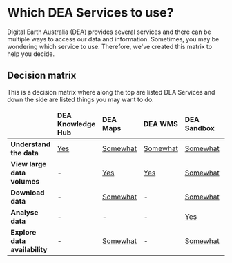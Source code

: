 # Which DEA Services to use?

Digital Earth Australia (DEA) provides several services and there can be multiple ways to access our data and information. Sometimes, you may be wondering which service to use. Therefore, we've created this matrix to help you decide.

## Decision matrix

This is a decision matrix where along the top are listed DEA Services and down the side are listed things you may want to do.

<table class="services-decision-matrix">
    <thead>
        <tr>
            <td></td>
            <td><strong>DEA Knowledge Hub</strong></td>
            <td><strong>DEA Maps</strong></td>
            <td><strong>DEA WMS</strong></td>
            <td><strong>DEA Sandbox</strong></td>
            <td><strong>DEA WCS</strong></td>
            <td><strong>DEA Explorer</strong></td>
            <td><strong>STAC</strong></td>
            <td><strong>AWS</strong></td>
        </tr>
   </thead>
    <tbody>
        <tr>
            <td><strong>Understand the data</strong></td>
            <td class="yes"><a href="/">Yes</a></td>
            <td class="medium"><a href="/guides/setup/dea_maps/">Somewhat</a></td>
            <td class="medium"><a href="/guides/setup/gis/web_map_service/">Somewhat</a></td>
            <td class="medium"><a href="/guides/setup/Sandbox/sandbox/">Somewhat</a></td>
            <td class="medium"><a href="/guides/setup/gis/web_coverage_service/">Somewhat</a></td>
            <td class="medium"><a href="/guides/setup/explorer_guide/">Somewhat</a></td>
            <td class="medium"><a href="/guides/setup/gis/stac/">Somewhat</a></td>
            <td class="medium"><a href="/guides/setup/AWS/data_and_metadata/">Somewhat</a></td>
        </tr>
        <tr>
            <td><strong>View large data volumes</strong></td>
            <td>-</td>
            <td class="medium"><a href="/guides/setup/dea_maps/">Yes</a></td>
            <td class="high"><a href="/guides/setup/gis/web_map_service/">Yes</a></td>
            <td class="medium"><a href="/guides/setup/Sandbox/sandbox/">Somewhat</a></td>
            <td class="medium"><a href="/guides/setup/gis/web_coverage_service/">Somewhat</a></td>
            <td>-</td>
            <td class="high"><a href="/guides/setup/gis/stac/">Yes</a></td>
            <td>-</td>
        </tr>
        <tr>
            <td><strong>Download data</strong></td>
            <td>-</td>
            <td class="medium"><a href="/guides/setup/dea_maps/">Somewhat</a></td>
            <td>-</td>
            <td class="medium"><a href="/guides/setup/Sandbox/sandbox/">Somewhat</a></td>
            <td class="high"><a href="/guides/setup/gis/web_coverage_service/">Yes</a></td>
            <td class="high"><a href="/guides/setup/explorer_guide/">Yes</a></td>
            <td class="high"><a href="/guides/setup/gis/stac/">Yes</a></td>
            <td class="high"><a href="/guides/setup/AWS/data_and_metadata/">Yes</a></td>
        </tr>
        <tr>
            <td><strong>Analyse data</strong></td>
            <td>-</td>
            <td>-</td>
            <td>-</td>
            <td class="high"><a href="/guides/setup/Sandbox/sandbox/">Yes</a></td>
            <td class="high"><a href="/guides/setup/gis/web_coverage_service/">Yes</a></td>
            <td>-</td>
            <td class="medium"><a href="/guides/setup/gis/stac/">Somewhat</a></td>
            <td>-</td>
        </tr>
        <tr>
            <td><strong>Explore data availability</strong></td>
            <td>-</td>
            <td class="medium"><a href="/guides/setup/dea_maps/">Somewhat</a></td>
            <td>-</td>
            <td class="medium"><a href="/guides/setup/Sandbox/sandbox/">Somewhat</a></td>
            <td>-</td>
            <td class="high"><a href="/guides/setup/explorer_guide/">Yes</a></td>
            <td class="high"><a href="/guides/setup/gis/stac/">Yes</a></td>
            <td>-</td>
        </tr>
   </tbody>
</table>
